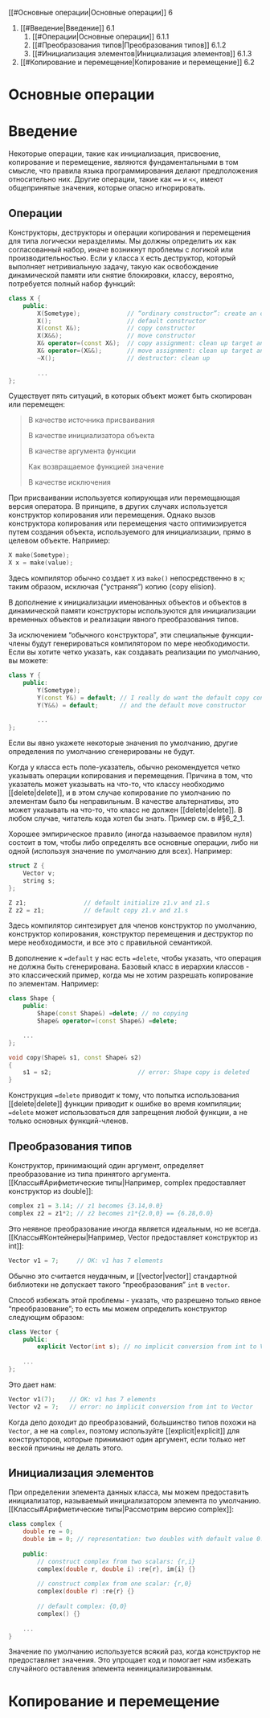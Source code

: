 
[[#Основные операции|Основные операции]] 6
1. [[#Введение|Введение]] 6.1
	1. [[#Операции|Основные операции]] 6.1.1
	2. [[#Преобразования типов|Преобразования типов]] 6.1.2
	3. [[#Инициализация элементов|Инициализация элементов]] 6.1.3
2. [[#Копирование и перемещение|Копирование и перемещение]] 6.2


# Основные операции

# Введение

Некоторые операции, такие как инициализация, присвоение, копирование и перемещение, являются фундаментальными в том смысле, что правила языка программирования делают предположения относительно них. Другие операции, такие как `==` и `<<`, имеют общепринятые значения, которые опасно игнорировать.

## Операции

Конструкторы, деструкторы и операции копирования и перемещения для типа логически неразделимы. Мы должны определить их как согласованный набор, иначе возникнут проблемы с логикой или производительностью. Если у класса `X` есть деструктор, который выполняет нетривиальную задачу, такую как освобождение динамической памяти или снятие блокировки, классу, вероятно, потребуется полный набор функций:
```c++
class X {
	public:
		X(Sometype);             // “ordinary constructor”: create an object
		X();                     // default constructor
		X(const X&);             // copy constructor
		X(X&&);                  // move constructor
		X& operator=(const X&);  // copy assignment: clean up target and copy
		X& operator=(X&&);       // move assignment: clean up target and move
		~X();                    // destructor: clean up
		
		...
};
```

Существует пять ситуаций, в которых объект может быть скопирован или перемещен:
>
> В качестве источника присваивания
> 
> В качестве инициализатора объекта
> 
> В качестве аргумента функции
> 
> Как возвращаемое функцией значение
> 
> В качестве исключения

При присваивании используется копирующая или перемещающая версия оператора. В принципе, в других случаях используется конструктор копирования или перемещения. Однако вызов конструктора копирования или перемещения часто оптимизируется путем создания объекта, используемого для инициализации, прямо в целевом объекте. Например:
```c++
X make(Sometype);
X x = make(value);
```

Здесь компилятор обычно создает `X` из `make()` непосредственно в `x`; таким образом, исключая (“устраняя”) копию (copy elision).

В дополнение к инициализации именованных объектов и объектов в динамической памяти конструкторы используются для инициализации временных объектов и реализации явного преобразования типов.

За исключением “обычного конструктора”, эти специальные функции-члены будут генерироваться компилятором по мере необходимости. Если вы хотите четко указать, как создавать реализации по умолчанию, вы можете:
```c++
class Y {
	public:
		Y(Sometype);
		Y(const Y&) = default; // I really do want the default copy constructor
		Y(Y&&) = default;      // and the default move constructor
	
		...
};
```

Если вы явно укажете некоторые значения по умолчанию, другие определения по умолчанию сгенерированы не будут.

Когда у класса есть поле-указатель, обычно рекомендуется четко указывать операции копирования и перемещения. Причина в том, что указатель может указывать на что-то, что классу необходимо [[delete|delete]], и в этом случае копирование по умолчанию по элементам было бы неправильным. В качестве альтернативы, это может указывать на что-то, что класс не должен [[delete|delete]]. В любом случае, читатель кода хотел бы знать. Пример см. в #§6_2_1.

Хорошее эмпирическое правило (иногда называемое правилом нуля) состоит в том, чтобы либо определять все основные операции, либо ни одной (используя значение по умолчанию для всех). Например:
```c++
struct Z {
	Vector v;
	string s;
};

Z z1;                // default initialize z1.v and z1.s
Z z2 = z1;           // default copy z1.v and z1.s
```

Здесь компилятор синтезирует для членов конструктор по умолчанию, конструктор копирования, конструктор перемещения и деструктор по мере необходимости, и все это с правильной семантикой.

В дополнение к `=default` у нас есть `=delete`, чтобы указать, что операция не должна быть сгенерирована. Базовый класс в иерархии классов - это классический пример, когда мы не хотим разрешать копирование по элементам. Например:
```c++
class Shape {
	public:
		Shape(const Shape&) =delete; // no copying
		Shape& operator=(const Shape&) =delete;

	...
};

void copy(Shape& s1, const Shape& s2)
{
	s1 = s2;                        // error: Shape copy is deleted
}
```

Конструкция `=delete` приводит к тому, что попытка использования [[delete|delete]] функции приводит к ошибке во время компиляции; `=delete` может использоваться для запрещения любой функции, а не только основных функций-членов.

## Преобразования типов

Конструктор, принимающий один аргумент, определяет преобразование из типа принятого аргумента. [[Классы#Арифметические типы|Например, complex предоставляет конструктор из double]]:
```c++
complex z1 = 3.14; // z1 becomes {3.14,0.0}
complex z2 = z1*2; // z2 becomes z1*{2.0,0} == {6.28,0.0}
```
Это неявное преобразование иногда является идеальным, но не всегда. [[Классы#Контейнеры|Например, Vector предоставляет конструктор из int]]:
```c++
Vector v1 = 7;     // OK: v1 has 7 elements
```

Обычно это считается неудачным, и [[vector|vector]] стандартной библиотеки не допускает такого “преобразования” `int` в `vector`.

Способ избежать этой проблемы - указать, что разрешено только явное “преобразование”; то есть мы можем определить конструктор следующим образом:
```c++
class Vector {
	public:
		explicit Vector(int s); // no implicit conversion from int to Vector
	
	...
};
```

Это дает нам:
```c++
Vector v1(7);    // OK: v1 has 7 elements
Vector v2 = 7;   // error: no implicit conversion from int to Vector
```

Когда дело доходит до преобразований, большинство типов похожи на `Vector`, а не на `complex`, поэтому используйте [[explicit|explicit]] для конструкторов, которые принимают один аргумент, если только нет веской причины не делать этого.

## Инициализация элементов

При определении элемента данных класса, мы можем предоставить инициализатор, называемый инициализатором элемента по умолчанию. [[Классы#Арифметические типы|Рассмотрим версию complex]]:
```c++
class complex {
	double re = 0;
	double im = 0; // representation: two doubles with default value 0.0
	
	public:
		// construct complex from two scalars: {r,i}
		complex(double r, double i) :re{r}, im{i} {} 
		
		// construct complex from one scalar: {r,0}
		complex(double r) :re{r} {} 
		
		// default complex: {0,0}
		complex() {}
	
	...
}
```

Значение по умолчанию используется всякий раз, когда конструктор не предоставляет значения. Это упрощает код и помогает нам избежать случайного оставления элемента неинициализированным.

# Копирование и перемещение








